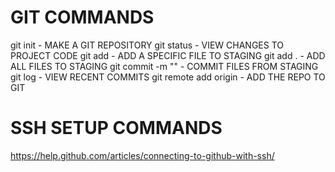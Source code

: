 # GIT COMMANDS

git init         - MAKE A GIT REPOSITORY
git status       - VIEW CHANGES TO PROJECT CODE
git add <file>   - ADD A SPECIFIC FILE TO STAGING
git add .        - ADD ALL FILES TO STAGING
git commit -m "" - COMMIT FILES FROM STAGING
git log          - VIEW RECENT COMMITS
git remote add origin   - ADD THE REPO TO GIT

# SSH SETUP COMMANDS
https://help.github.com/articles/connecting-to-github-with-ssh/